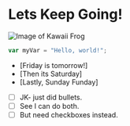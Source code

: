 # Lets Keep Going!
![Image of Kawaii Frog](https://github.com/user-attachments/assets/040a6e51-4d6e-437d-a76d-9124ca390a7e)

``` javascript
var myVar = "Hello, world!";
```
- [Friday is tomorrow!]
- [Then its Saturday]
- [Lastly, Sunday Funday]
- [ ] JK- just did bullets. 
- [ ] See I can do both. 
- [ ] But need checkboxes instead. 
